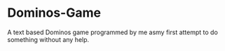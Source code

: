 # Dominos-Game
A text based Dominos game programmed by me asmy first attempt to do something without any help.
